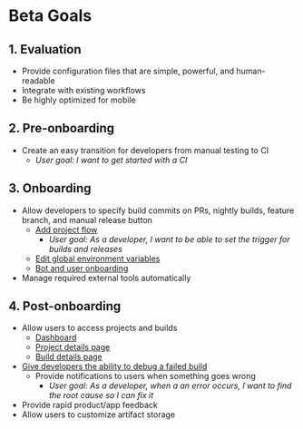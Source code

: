 # Beta Goals
## 1. Evaluation
* Provide configuration files that are simple, powerful, and human-readable
* Integrate with existing workflows 
* Be highly optimized for mobile 

## 2. Pre-onboarding 
* Create an easy transition for developers from manual testing to CI
   * *User goal: I want to get started with a CI*

## 3. Onboarding
* Allow developers to specify build commits on PRs, nightly builds, feature branch, and manual release button
   * [Add project flow](add_project_flow.md)
      * *User goal: As a developer, I want to be able to set the trigger for builds and releases*
   * [Edit global environment variables](edit_global_env_variables.md)
   * [Bot and user onboarding](first_time_setup.md)
* Manage required external tools automatically 

## 4. Post-onboarding 
* Allow users to access projects and builds
   * [Dashboard](dashboard_page.md)
   * [Project details page](project_details_page.md)
   * [Build details page](build_details_page.md)
* [Give developers the ability to debug a failed build](./debug_failed_build.md) 
     * Provide notifications to users when something goes wrong 
       * *User goal: As a developer, when a an error occurs, I want to find the root cause so I can fix it*
* Provide rapid product/app feedback
* Allow users to customize artifact storage
